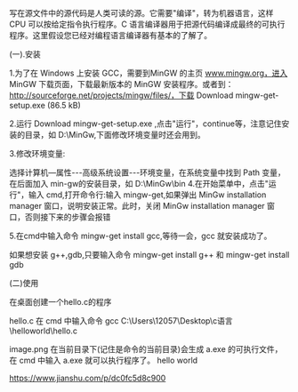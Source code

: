 写在源文件中的源代码是人类可读的源。它需要"编译"，转为机器语言，这样 CPU 可以按给定指令执行程序。C 语言编译器用于把源代码编译成最终的可执行程序。这里假设您已经对编程语言编译器有基本的了解了。

(一).安装

1.为了在 Windows 上安装 GCC，需要到MinGW 的主页 www.mingw.org，进入 MinGW 下载页面，下载最新版本的 MinGW 安装程序。或者到：http://sourceforge.net/projects/mingw/files/，下载 Download mingw-get-setup.exe (86.5 kB)

2.运行 Download mingw-get-setup.exe ,点击"运行"，continue等，注意记住安装的目录，如 D:\MinGw,下面修改环境变量时还会用到。

3.修改环境变量:

 选择计算机—属性---高级系统设置---环境变量，在系统变量中找到 Path 变量，在后面加入 min-gw的安装目录，如 D:\MinGw\bin
4.在开始菜单中，点击"运行"，输入 cmd,打开命令行:输入 mingw-get,如果弹出 MinGw installation manager 窗口，说明安装正常。此时，关闭 MinGw installation manager 窗口，否则接下来的步骤会报错

5.在cmd中输入命令 mingw-get install gcc,等待一会，gcc 就安装成功了。

如果想安装 g++,gdb,只要输入命令 mingw-get install g++ 和 mingw-get install gdb

(二)使用

在桌面创建一个hello.c的程序


hello.c
在 cmd 中输入命令 gcc C:\Users\12057\Desktop\c语言\helloworld\hello.c


image.png
在当前目录下(记住是命令的当前目录)会生成 a.exe 的可执行文件，在 cmd 中输入 a.exe 就可以执行程序了。
hello world

https://www.jianshu.com/p/dc0fc5d8c900